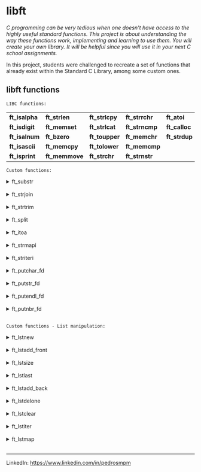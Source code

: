 # libft

*C programming can be very tedious when one doesn’t have access to the highly useful
standard functions. This project is about understanding the way these functions work,
implementing and learning to use them. You will create your own library. It will be
helpful since you will use it in your next C school assignments.*

In this project, students were challenged to recreate a set of functions that already exist within the Standard C Library, among some custom ones.

## libft functions

`LIBC functions:`

|                |                |                |                |               |
|----------------|----------------|----------------|----------------|---------------|
| **ft_isalpha** | **ft_strlen**  | **ft_strlcpy** | **ft_strrchr** | **ft_atoi**   |
| **ft_isdigit** | **ft_memset**  | **ft_strlcat** | **ft_strncmp** | **ft_calloc** |
| **ft_isalnum** | **ft_bzero**   | **ft_toupper** | **ft_memchr**  | **ft_strdup** |
| **ft_isascii** | **ft_memcpy**  | **ft_tolower** | **ft_memcmp**  |               |
| **ft_isprint** | **ft_memmove** | **ft_strchr**  | **ft_strnstr** |               |


`Custom functions:`

<details>
<summary> ft_substr </summary>

char *ft_substr(char const *s, unsigned int start,
size_t len);

Allocates with malloc and returns a substring
from the string ’s’.
The substring begins at index ’start’ and is of
maximum size ’len’.

</details>
<br>

<details>
<summary> ft_strjoin </summary>

char *ft_strjoin(char const *s1, char const *s2);

Allocates with malloc and returns a new
string, which is the result of the concatenation
of ’s1’ and ’s2’.

</details>
<br>

<details>
<summary> ft_strtrim </summary>

char *ft_strtrim(char const *s1, char const *set);

Allocates malloc and returns a copy of
’s1’ with the characters specified in ’set’ removed
from the beginning and the end of the string.

</details>
<br>

<details>
<summary> ft_split </summary>

char **ft_split(char const *s, char c);

Allocates malloc and returns an array
of strings obtained by splitting ’s’ using the
character ’c’ as a delimiter. The array must end
with a NULL pointer.

</details>
<br>

<details>
<summary> ft_itoa </summary>

char *ft_itoa(int n);

Allocates malloc and returns a string
representing the integer received as an argument.
Negative numbers must be handled.

</details>
<br>

<details>
<summary> ft_strmapi </summary>

char *ft_strmapi(char const *s, char (*f)(unsigned
int, char));

Applies the function ’f’ to each character of the
string ’s’, and passing its index as first argument
to create a new string (with malloc(3)) resulting
from successive applications of ’f’.

</details>
<br>

<details>
<summary> ft_striteri </summary>

void ft_striteri(char *s, void (*f)(unsigned int, char*));

Applies the function ’f’ on each character of
the string passed as argument, passing its index
as first argument. Each character is passed by
address to ’f’ to be modified if necessary.

</details>
<br>

<details>
<summary> ft_putchar_fd </summary>

void ft_putchar_fd(char c, int fd);

Outputs the character ’c’ to the given file
descriptor.

</details>
<br>

<details>
<summary> ft_putstr_fd </summary>

void ft_putstr_fd(char *s, int fd);

Outputs the string ’s’ to the given file
descriptor.

</details>
<br>

<details>
<summary> ft_putendl_fd </summary>

void ft_putendl_fd(char *s, int fd);

Outputs the string ’s’ to the given file descriptor
followed by a newline.

</details>
<br>

<details>
<summary> ft_putnbr_fd </summary>

void ft_putnbr_fd(int n, int fd);

Outputs the integer ’n’ to the given file
descriptor.

</details>
<br>

`Custom functions - List manipulation:`

<details>
<summary> ft_lstnew </summary>

t_list *ft_lstnew(void *content);

Allocates (with malloc(3)) and returns a new node.
The member variable ’content’ is initialized with
the value of the parameter ’content’. The variable
’next’ is initialized to NULL.

</details>
<br>

<details>
<summary> ft_lstadd_front </summary>

void ft_lstadd_front(t_list **lst, t_list *new);

Adds the node ’new’ at the beginning of the list.

</details>
<br>

<details>
<summary> ft_lstsize </summary>

int ft_lstsize(t_list *lst);

Counts the number of nodes in a list.

</details>
<br>

<details>
<summary> ft_lstlast </summary>

t_list *ft_lstlast(t_list *lst);

Returns the last node of the list.

</details>
<br>

<details>
<summary> ft_lstadd_back </summary>

void ft_lstadd_back(t_list **lst, t_list *new);

Adds the node ’new’ at the end of the list.

</details>
<br>

<details>
<summary> ft_lstdelone </summary>

void ft_lstdelone(t_list *lst, void (*del)(void*));

Takes as a parameter a node and frees the memory of
the node’s content using the function ’del’ given
as a parameter and free the node. The memory of
’next’ must not be freed.

</details>
<br>

<details>
<summary> ft_lstclear </summary>

void ft_lstclear(t_list **lst, void (*del)(void*));

Deletes and frees the given node and every
successor of that node, using the function ’del’
and free(3).
Finally, the pointer to the list must be set to
NULL.

</details>
<br>

<details>
<summary> ft_lstiter </summary>

void ft_lstiter(t_list *lst, void (*f)(void *));

Iterates the list ’lst’ and applies the function
’f’ on the content of each node.

</details>
<br>

<details>
<summary> ft_lstmap </summary>

t_list *ft_lstmap(t_list *lst, void *(*f)(void *), void (*del)(void *));

Iterates the list ’lst’ and applies the function
’f’ on the content of each node. Creates a new
list resulting of the successive applications of
the function ’f’. The ’del’ function is used to
delete the content of a node if needed.

</details>
<br>

--------
LinkedIn: https://www.linkedin.com/in/pedrosmpm